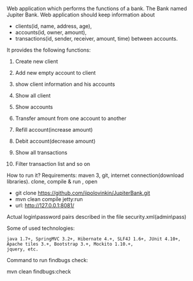 Web application which performs the functions of a bank. The Bank named Jupiter Bank.
Web application should keep information about
  * clients(id, name, address, age),
  * accounts(id, owner, amount),
  * transactions(id, sender, receiver, amount, time) between accounts.

It provides the following functions:

1. Create new client
1. Add new empty account to client
1. show client information and his accounts
1. Show all client


2. Show accounts
2. Transfer amount from one account to another
2. Refill account(increase amount)
2. Debit account(decrease amount)


3. Show all transactions
3. Filter transaction list
and so on

How to run it?
Requirements: maven 3, git, internet connection(download libraries).
clone, compile & run , open

- git clone https://github.com/iipolovinkin/JupiterBank.git
- mvn clean compile jetty:run
- url: http://127.0.0.1:8081/

Actual login\password pairs described in the file security.xml(admin\pass)

Some of used technologies:

    java 1.7+, SpringMVC 3.2+, Hibernate 4.+, SLF4J 1.6+, JUnit 4.10+, Apache tiles 3.+, Bootstrap 3.+, Mockito 1.10.+, 
    jquery, etc.

Command to run findbugs check:

mvn clean findbugs:check
